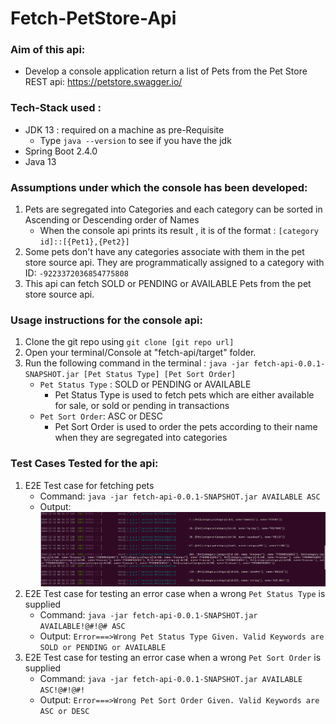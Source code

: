 # Fetch-PetStore-Api
### Aim of this api:
* Develop a console application return a list of Pets from the Pet Store
REST api:  https://petstore.swagger.io/
### Tech-Stack used :
* JDK 13 : required on a machine as pre-Requisite
    * Type ```java --version``` to see if you have the jdk
* Spring Boot 2.4.0
* Java 13

### Assumptions under which the console has been developed:
1) Pets are segregated into Categories and each category can be sorted in Ascending or Descending order of Names
   * When the console api prints its result , it is of the format : ```[category id]::[{Pet1},{Pet2}]``` 
2) Some pets don't have any categories associate with them in the pet store source api. They are programmatically assigned to a category with ID: ```-9223372036854775808```
3) This api can fetch SOLD or PENDING or AVAILABLE Pets from the pet store source api.
### Usage instructions for the console api:
1) Clone the git repo using ```git clone [git repo url]```
2) Open your terminal/Console at "fetch-api/target" folder.
3) Run the following command in the terminal : ```java -jar fetch-api-0.0.1-SNAPSHOT.jar [Pet Status Type] [Pet Sort Order] ```
    * ```Pet Status Type``` : SOLD or PENDING or AVAILABLE
        * Pet Status Type is used to fetch pets which are either available for sale, or sold or pending in transactions
    * ```Pet Sort Order```: ASC or DESC
        * Pet Sort Order is used to order the pets according to their name when they are segregated into categories
### Test Cases Tested for the api:
1) E2E Test case for fetching pets
    * Command: ```java -jar fetch-api-0.0.1-SNAPSHOT.jar AVAILABLE ASC ```
    * Output: ![E2E output](output.png?raw=true "E2E output")
2) E2E Test case for testing an error case when a wrong ```Pet Status Type``` is supplied
    * Command: ```java -jar fetch-api-0.0.1-SNAPSHOT.jar AVAILABLE!@#!@# ASC ```
    * Output: ```Error===>Wrong Pet Status Type Given. Valid Keywords are SOLD or PENDING or AVAILABLE```
3) E2E Test case for testing an error case when a wrong ```Pet Sort Order``` is supplied
    * Command: ```java -jar fetch-api-0.0.1-SNAPSHOT.jar AVAILABLE ASC!@#!@#! ```
    * Output: ```Error===>Wrong Pet Sort Order Given. Valid Keywords are ASC or DESC```

